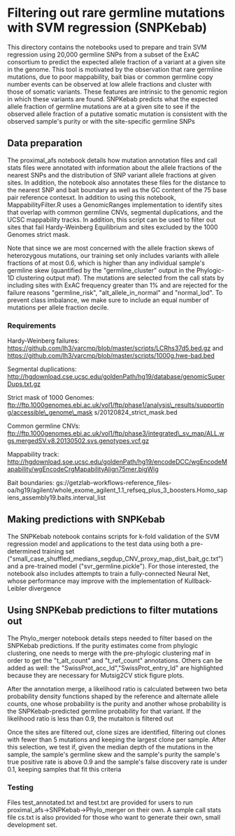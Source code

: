 # Filtering out rare germline mutations with SVM regression (SNPKebab)

This directory contains the notebooks used to prepare and train SVM regression using
20,000 germline SNPs from a subset of the ExAC consortium to predict the expected allele 
fraction of a variant at a given site in the genome. This tool is motivated by the observation
that rare germline mutations, due to poor mappability, bait bias or common germline copy
number events can be observed at low allele fractions and cluster with those of somatic
variants. These features are intrinsic to the genomic region in which these variants are
found. SNPKebab predicts what the expected allele fraction of germline mutations are
at a given site to see if the observed allele fraction of a putative somatic mutation
is consistent with the observed sample's purity or with the site-specific germline SNPs

## Data preparation
The proximal_afs notebook details how mutation annotation files and call stats files were
annotated with information about the allele fractions of the nearest SNPs and the distribution
of SNP variant allele fractions at given sites. In addition, the notebook also annotates these
files for the distance to the nearest SNP and bait boundary as well as the GC content of the 
75 base pair reference contesxt. In addition to using this notebook,
MappabilityFilter.R uses a GenomicRanges implementation to identify sites that overlap with
common germline CNVs, segmental duplications, and the UCSC mappability tracks. In addition,
this script can be used to filter out sites that fail Hardy-Weinberg Equilibrium and sites
excluded by the 1000 Genomes strict mask.

Note that since we are most concerned with the allele fraction skews of heterozygous mutations,
our training set only includes variants with allele fractions of at most 0.6, which is higher
than any individual sample's germline skew (quantified by the "germline\_cluster" output in 
the Phylogic-1D clustering output maf). The mutations are selected from the call stats by 
including sites with ExAC frequency greater than 1% and are rejected for the failure reasons
"germline_risk", "alt\_allele\_in\_normal" and "normal\_lod". To prevent class imbalance,
we make sure to include an equal number of mutations per allele fraction decile.

### Requirements

Hardy-Weinberg failures: https://github.com/lh3/varcmp/blob/master/scripts/LCRhs37d5.bed.gz 
and https://github.com/lh3/varcmp/blob/master/scripts/1000g.hwe-bad.bed

Segmental duplications: http://hgdownload.cse.ucsc.edu/goldenPath/hg19/database/genomicSuperDups.txt.gz

Strict mask of 1000 Genomes: ftp://ftp.1000genomes.ebi.ac.uk/vol1/ftp/phase1/analysis\_results/supporting/accessible\_genome\_mask
s/20120824\_strict_mask.bed

Common germline CNVs: ftp://ftp.1000genomes.ebi.ac.uk/vol1/ftp/phase3/integrated\_sv_map/ALL.wgs.mergedSV.v8.20130502.svs.genotypes.vcf.gz

Mappability track: http://hgdownload.soe.ucsc.edu/goldenPath/hg19/encodeDCC/wgEncodeMapability/wgEncodeCrgMapabilityAlign75mer.bigWig

Bait boundaries: gs://getzlab-workflows-reference\_files-oa/hg19/agilent/whole\_exome\_agilent\_1.1\_refseq\_plus\_3\_boosters.Homo\_sapiens\_assembly19.baits.interval_list

## Making predictions with SNPKebab

The SNPKebab notebook contains scripts for k-fold validation of the SVM regression model and 
applications to the test data using both a pre-determined training set ("small\_case\_shuffled\_medians\_segdup\_CNV\_proxy\_map\_dist\_bait\_gc.txt") and a pre-trained model
("svr\_germline.pickle"). For those interested, the notebook also includes attempts to train
a fully-connected Neural Net, whose performance may improve with the implementation of Kullback-
Leibler divergence

## Using SNPKebab predictions to filter mutations out

The Phylo_merger notebook details steps needed to filter based on the SNPKebab predictions. 
If the purity estimates come from phylogic clustering, one needs to merge with the pre-phylogic 
clustering maf in order to get the "t\_alt\_count" and "t\_ref\_count" annotations. Others can be added as well:
the "SwissProt\_acc\_Id","SwissProt\_entry\_Id" are highlighted because they are necessary for
Mutsig2CV stick figure plots. 

After the annotation merge, a likelihood ratio is calculated between two beta probability density 
functions shaped by the reference and alternate allele counts, one whose probability is the 
purity and another whose probability is the SNPKebab-predicted germline probability for that
variant. If the likelihood ratio is less than 0.9, the mutaiton is filtered out

Once the sites are filtered out, clone sizes are identified, filtering out clones with
fewer than 5 mutations and keeping the largest clone per sample. After this selection,
we test if, given the median depth of the mutations in the sample, the sample's germline
skew and the sample's purity the sample's true positive rate is above 0.9 and the 
sample's false discovery rate is under 0.1, keeping samples that fit this criteria

### Testing

Files test_annotated.txt and test.txt are provided for users to run proximal_afs->SNPKebab->Phylo_merger on their own.
A sample call stats file cs.txt is also provided for those who want to generate their own, small development set.
